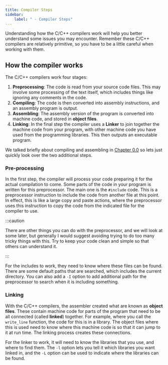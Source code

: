 ```yaml
---
title: Compiler Steps
sidebar:
    label: " - Compiler Steps"
---
```


Understanding how the C/C++ compilers work will help you better understand some issues you may encounter. Remember these C/C++ compilers are relatively primitive, so you have to be a little careful when working with them.

## How the compiler works

The C/C++ compilers work four stages:

1. **Preprocessing**: The code is read from your source code files.
    This may involve some processing of the text itself, which includes
    things like ignoring any comments in the code.
2. **Compiling**: The code is then converted into assembly
    instructions, and an assembly program is output.
3. **Assembling**: The assembly version of the program is converted
    into machine code, and stored in **object files**.
4. **Linking**: In the final step the compiler uses a **Linker** to
    join together the machine code from your program, with other machine
    code you have used from the programming libraries. This then outputs
    an executable program.

We talked briefly about compiling and assembling in [Chapter 0.0](../../../../part-0-getting-started/1-digital-realities/0-overview) so lets just quickly look over the two additional steps.

### Pre-processing

In the first step, the compiler will process your code preparing it for the actual compilation to come. Some parts of the code in your program is written for this preprocessor. The main one is the `#include` code. This is a preprocessor instruction to include the code from another file at this point. In effect, this is like a large copy and paste actions, where the preprocessor uses this instruction to copy the code from the indicated file for the compiler to use.

:::caution

There are other things you can do with the preprocessor, and we will look at some later, but generally I would suggest avoiding trying to do too many tricky things with this. Try to keep your code clean and simple so that others can understand it.

:::

For the includes to work, they need to know where these files can be found. There are some default paths that are searched, which includes the current directory. You can also add a `-I` option to add additional path for the preprocessor to search when it is including something.

### Linking

With the C/C++ compilers, the assembler created what are known as **object files**. These contain machine code for parts of the program that need to be all connected (called **linked**) together. For example, where you call the `write_line` function, the code for this is in a library. The object files where this is used need to know where this machine code is so that it can jump to it at run time. The linking process creates these connections.

For the linker to work, it will need to know the libraries that you use, and where to find them. The `-l` option lets you tell it which libraries you want linked in, and the `-L` option can be used to indicate where the libraries can be found.
